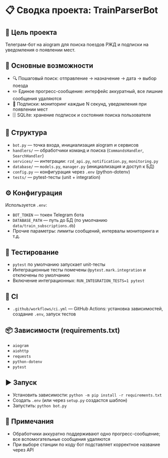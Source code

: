 # 📋 Сводка проекта: TrainParserBot

## 🎯 Цель проекта
Телеграм-бот на aiogram для поиска поездов РЖД и подписки на уведомления о появлении мест.

## 🚀 Основные возможности
- 🔍 Пошаговый поиск: отправление → назначение → дата → выбор поезда
- ✏️ Единое прогресс-сообщение: интерфейс аккуратный, все лишние сообщения удаляются
- 🔔 Подписки: мониторинг каждые N секунд, уведомления при появлении мест
- 🗄️ SQLite: хранение подписок и состояния поиска пользователя

## 📁 Структура
- `bot.py` — точка входа, инициализация aiogram и сервисов
- `handlers/` — обработчики команд и поиска (`CommandsHandler`, `SearchHandler`)
- `services/` — интеграции: `rzd_api.py`, `notification.py`, `monitoring.py`
- `database/` — `models.py`, `manager.py` (инициализация и доступ к БД)
- `config.py` — конфигурация через `.env` (python-dotenv)
- `tests/` — pytest-тесты (unit + integration)

## ⚙️ Конфигурация
Используется `.env`:
- `BOT_TOKEN` — токен Telegram бота
- `DATABASE_PATH` — путь до БД (по умолчанию `data/train_subscriptions.db`)
- Прочие параметры: лимиты сообщений, интервалы мониторинга и т.д.

## 🧪 Тестирование
- `pytest` по умолчанию запускает unit-тесты
- Интеграционные тесты помечены `@pytest.mark.integration` и отключены по умолчанию
- Включение интеграционных: `RUN_INTEGRATION_TESTS=1 pytest`

## 🔄 CI
- `.github/workflows/ci.yml` — GitHub Actions: установка зависимостей, создание `.env`, запуск тестов

## 📦 Зависимости (requirements.txt)
- `aiogram`
- `aiohttp`
- `requests`
- `python-dotenv`
- `pytest`

## ▶️ Запуск
- Установить зависимости: `python -m pip install -r requirements.txt`
- Создать `.env` (или через `setup.py` создастся шаблон)
- Запустить: `python bot.py`

## 📝 Примечания
- Обработчики аккуратно поддерживают одно прогресс-сообщение; все вспомогательные сообщения удаляются
- При выборе станции по коду бот подставляет корректное название через API




